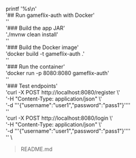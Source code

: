 printf '%s\n' \
'## Run gameflix-auth with Docker' \
'' \
'### Build the app JAR' \
'./mvnw clean install' \
'' \
'### Build the Docker image' \
'docker build -t gameflix-auth .' \
'' \
'### Run the container' \
'docker run -p 8080:8080 gameflix-auth' \
'' \
'### Test endpoints' \
'curl -X POST http://localhost:8080/register \\' \
'-H "Content-Type: application/json" \\' \
'-d '\''{"username":"user1","password":"pass1"}'\''' \
'' \
'curl -X POST http://localhost:8080/login \\' \
'-H "Content-Type: application/json" \\' \
'-d '\''{"username":"user1","password":"pass1"}'\''' \
'' \

> README.md


